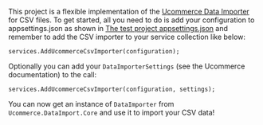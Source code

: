 This project is a flexible implementation of the [Ucommerce Data Importer](https://dev.ucommerce.net/ucommerce-next-gen/data-import) for CSV files. To get started, all you need to do is add your configuration to appsettings.json as shown in [The test project appsettings.json](https://github.com/CasperWSchmidt/UcommerceCsvImporter/blob/main/UcommerceCsvImporterTests/appsettings.json) and remember to add the CSV importer to your service collection like below:

```
services.AddUcommerceCsvImporter(configuration);
```

Optionally you can add your `DataImporterSettings` (see the Ucommerce documentation) to the call:

```
services.AddUcommerceCsvImporter(configuration, settings);
```

You can now get an instance of `DataImporter` from `Ucommerce.DataImport.Core` and use it to import your CSV data!
